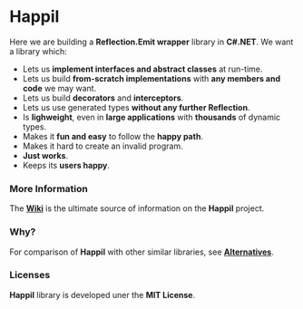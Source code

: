 Happil
======

Here we are building a **Reflection.Emit wrapper** library in **C#.NET**. We want a library which:

* Lets us **implement interfaces and abstract classes** at run-time.
* Lets us build **from-scratch implementations** with **any members and code** we may want.
* Lets us build **decorators** and **interceptors**.
* Lets us use generated types **without any further Reflection**. 
* Is **lighweight**, even in **large applications** with **thousands** of dynamic types.
* Makes it **fun and easy** to follow the **happy path**.
* Makes it hard to create an invalid program.
* **Just works**.
* Keeps its **users happy**.

### More Information

The [**Wiki**](https://github.com/felix-b/Happil/wiki) is the ultimate source of information on the **Happil** project.

### Why?

For comparison of **Happil** with other similar libraries, see [**Alternatives**](https://github.com/felix-b/Happil/wiki/Alternatives).

### Licenses

**Happil** library is developed uner the **MIT License**. 
